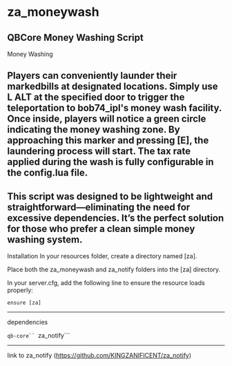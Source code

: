 # za_moneywash

QBCore Money Washing Script
--------------------------------------
Money Washing


Players can conveniently launder their markedbills at designated locations. Simply use L ALT at the specified door to trigger the teleportation to bob74_ipl's money wash facility. Once inside, players will notice a green circle indicating the money washing zone. By approaching this marker and pressing [E], the laundering process will start. The tax rate applied during the wash is fully configurable in the config.lua file.
--------------------------------------
This script was designed to be lightweight and straightforward—eliminating the need for excessive dependencies. It’s the perfect solution for those who prefer a clean simple money washing system.
--------------------------------------
Installation
In your resources folder, create a directory named [za].

Place both the za_moneywash and za_notify folders into the [za] directory.

In your server.cfg, add the following line to ensure the resource loads properly:

```ensure [za]```

-------------------------------------
dependencies

```qb-core``
```za_notify```

-------------------------------------

link to za_notify 
(https://github.com/KINGZANIFICENT/za_notify)